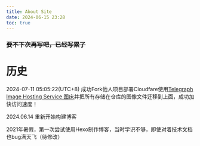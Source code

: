 ```yaml
---
title: About Site
date: 2024-06-15 23:28
toc: true
---
```

### ~~要不下次再写吧，已经写累了~~



# 历史
2024-07-11 05:05:22(UTC+8) 
成功Fork他人项目部署Cloudfare使用[Telegraph Image Hosting Service 图床](https://github.com/JayMuShui/Telegraph-Image-Hosting-Service)并把所有存储在仓库的图像文件迁移到上面，成功加快访问速度！

2024.06.14 重新开始构建博客

2021年暑假，第一次尝试使用Hexo制作博客，当时学识不够，即使对着技术文档也bug满天飞（待修改）
